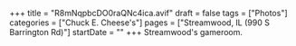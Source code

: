 +++
title = "R8mNqpbcDO0raQNc4ica.avif"
draft = false
tags = ["Photos"]
categories = ["Chuck E. Cheese's"]
pages = ["Streamwood, IL (990 S Barrington Rd)"]
startDate = ""
+++
Streamwood's gameroom.
